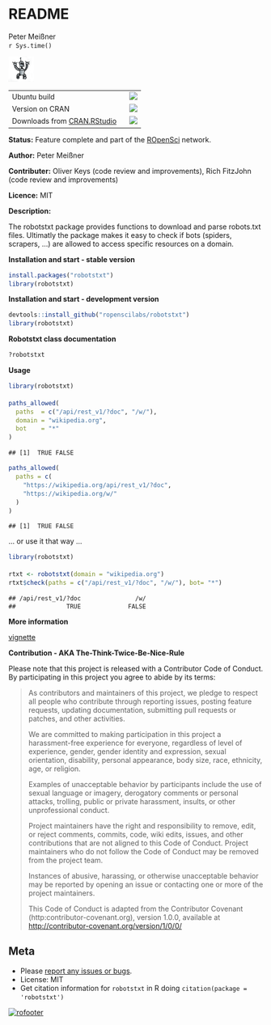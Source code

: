 # README
Peter Meißner  
`r Sys.time()`  

![](logo/robotstxt.png)


<table>
<tr>
<td> Ubuntu build </td>
<td> <a href="https://travis-ci.org/ropenscilabs/robotstxt"><img src="https://api.travis-ci.org/ropenscilabs/robotstxt.svg?branch=master"></a></td>
</tr>
<tr><td>Version on CRAN  </td> 
<td><a href="https://cran.r-project.org/package=robotstxt"><img src="http://www.r-pkg.org/badges/version/robotstxt"></a></td></tr>
<tr>
<td>Downloads from <a href='https://cran.rstudio.com/'>CRAN.RStudio</a>&nbsp;&nbsp;&nbsp;</td>
<td><img src="http://cranlogs.r-pkg.org/badges/grand-total/robotstxt"></td>
</tr>
</table>



**Status:** Feature complete and part of the [ROpenSci](https://github.com/ropenscilabs) network.


**Author:** Peter Meißner

**Contributer:** Oliver Keys (code review and improvements), Rich FitzJohn (code review and improvements)

**Licence:** MIT

**Description:**

The robotstxt package provides functions to download and parse robots.txt files. 
Ultimatly the package makes it easy to check if bots (spiders, scrapers, ...) are allowed to access specific resources on a domain. 



**Installation and start - stable version**


```r
install.packages("robotstxt")
library(robotstxt)
```


**Installation and start - development version**


```r
devtools::install_github("ropenscilabs/robotstxt")
library(robotstxt)
```


**Robotstxt class documentation**


```r
?robotstxt
```

**Usage**


```r
library(robotstxt)

paths_allowed(
  paths  = c("/api/rest_v1/?doc", "/w/"), 
  domain = "wikipedia.org", 
  bot    = "*"
)
```

```
## [1]  TRUE FALSE
```

```r
paths_allowed(
  paths = c(
    "https://wikipedia.org/api/rest_v1/?doc", 
    "https://wikipedia.org/w/"
  )
)
```

```
## [1]  TRUE FALSE
```

... or use it that way ...


```r
library(robotstxt)

rtxt <- robotstxt(domain = "wikipedia.org")
rtxt$check(paths = c("/api/rest_v1/?doc", "/w/"), bot= "*")
```

```
## /api/rest_v1/?doc               /w/ 
##              TRUE             FALSE
```


**More information**

[vignette](http://cran.r-project.org/package=robotstxt/vignettes/using_robotstxt.html)



**Contribution - AKA The-Think-Twice-Be-Nice-Rule**

Please note that this project is released with a Contributor Code of Conduct. By participating in this project you agree to abide by its terms:

> As contributors and maintainers of this project, we pledge to respect all people who 
contribute through reporting issues, posting feature requests, updating documentation,
submitting pull requests or patches, and other activities.
> 
> We are committed to making participation in this project a harassment-free experience for
everyone, regardless of level of experience, gender, gender identity and expression,
sexual orientation, disability, personal appearance, body size, race, ethnicity, age, or religion.
> 
> Examples of unacceptable behavior by participants include the use of sexual language or
imagery, derogatory comments or personal attacks, trolling, public or private harassment,
insults, or other unprofessional conduct.
> 
> Project maintainers have the right and responsibility to remove, edit, or reject comments,
commits, code, wiki edits, issues, and other contributions that are not aligned to this 
Code of Conduct. Project maintainers who do not follow the Code of Conduct may be removed 
from the project team.
> 
> Instances of abusive, harassing, or otherwise unacceptable behavior may be reported by 
opening an issue or contacting one or more of the project maintainers.
> 
> This Code of Conduct is adapted from the Contributor Covenant 
(http:contributor-covenant.org), version 1.0.0, available at 
http://contributor-covenant.org/version/1/0/0/


## Meta

* Please [report any issues or bugs](https://github.com/ropenscilabs/robotstxt/issues).
* License: MIT
* Get citation information for `robotstxt` in R doing `citation(package = 'robotstxt')`

[![rofooter](https://ropensci.org/public_images/github_footer.png)](https://ropensci.org)

